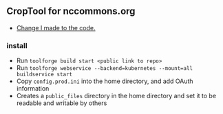 ## CropTool for nccommons.org
* [Change I made to the code.](https://github.com/MrIbrahem/nccroptool/pull/2/files)

### install

- Run `toolforge build start <public link to repo>`
- Run `toolforge webservice --backend=kubernetes --mount=all buildservice start`
- Copy `config.prod.ini` into the home directory, and add OAuth information
- Creates a `public_files` directory in the home directory and set it to be readable and writable by others
